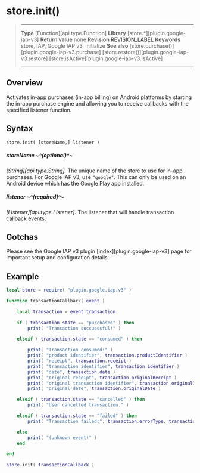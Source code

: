 
# store.init()

> --------------------- ------------------------------------------------------------------------------------------
> __Type__              [Function][api.type.Function]
> __Library__           [store.*][plugin.google-iap-v3]
> __Return value__      none
> __Revision__          [REVISION_LABEL](REVISION_URL)
> __Keywords__          store, IAP, Google IAP v3, initialize
> __See also__          [store.purchase()][plugin.google-iap-v3.purchase]
>								[store.restore()][plugin.google-iap-v3.restore]
>								[store.isActive][plugin.google-iap-v3.isActive]
> --------------------- ------------------------------------------------------------------------------------------


## Overview

Activates in-app purchases (in-app billing) on Android platforms by starting the <nobr>in-app</nobr> purchase engine and allowing you to receive callbacks with the specified listener function.

## Syntax

	store.init( [storeName,] listener )

##### storeName ~^(optional)^~
_[String][api.type.String]._ The unique name of the store to use for in-app purchases. For Google IAP v3, use `"google"`. This can only be used on an Android device which has the Google Play app installed.

##### listener ~^(required)^~
_[Listener][api.type.Listener]._ The listener that will handle transaction callback events.


## Gotchas

Please see the Google IAP v3 plugin [index][plugin.google-iap-v3] page for important setup and configuration details.


## Example

`````lua
local store = require( "plugin.google.iap.v3" )

function transactionCallback( event )

	local transaction = event.transaction
	
	if ( transaction.state == "purchased" ) then
		print( "Transaction succuessful!" )

	elseif ( transaction.state == "consumed" ) then

		print( "Transaction consumed:" )
		print( "product identifier", transaction.productIdentifier )
		print( "receipt", transaction.receipt )
		print( "transaction identifier", transaction.identifier )
		print( "date", transaction.date )
		print( "original receipt", transaction.originalReceipt )
		print( "original transaction identifier", transaction.originalIdentifier )
		print( "original date", transaction.originalDate )

	elseif ( transaction.state == "cancelled" ) then
		print( "User cancelled transaction." )

	elseif ( transaction.state == "failed" ) then
		print( "Transaction failed:", transaction.errorType, transaction.errorString )

	else
		print( "(unknown event)" )
	end

end
 
store.init( transactionCallback )
`````